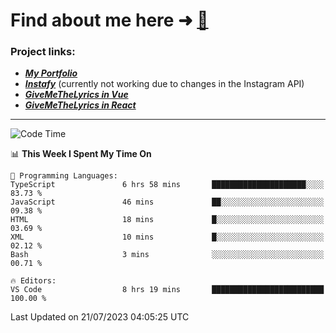 # Find about me here ➜ [🧑](https://pauabella.dev)

### Project links:
- ***[My Portfolio](https://pauabella.dev)***
- ***[Instafy](https://instafy.me)*** (currently not working due to changes in the Instagram API)
- ***[GiveMeTheLyrics in Vue](https://lyrics.pauabella.dev)***
- ***[GiveMeTheLyrics in React](https://pauabella.dev/GiveMeTheLyrics)***

---
<!--START_SECTION:waka-->
![Code Time](http://img.shields.io/badge/Code%20Time-2%2C318%20hrs%2012%20mins-blue)

📊 **This Week I Spent My Time On** 

```text
💬 Programming Languages: 
TypeScript               6 hrs 58 mins       █████████████████████░░░░   83.73 % 
JavaScript               46 mins             ██░░░░░░░░░░░░░░░░░░░░░░░   09.38 % 
HTML                     18 mins             █░░░░░░░░░░░░░░░░░░░░░░░░   03.69 % 
XML                      10 mins             █░░░░░░░░░░░░░░░░░░░░░░░░   02.12 % 
Bash                     3 mins              ░░░░░░░░░░░░░░░░░░░░░░░░░   00.71 % 

🔥 Editors: 
VS Code                  8 hrs 19 mins       █████████████████████████   100.00 % 
```


 Last Updated on 21/07/2023 04:05:25 UTC
<!--END_SECTION:waka-->
